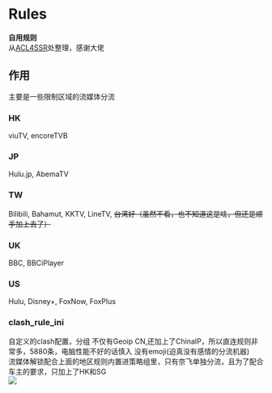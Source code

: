 # Rules
__自用规则__   
从[ACL4SSR](https://github.com/ACL4SSR/ACL4SSR)处整理，感谢大佬  
## 作用  
主要是一些限制区域的流媒体分流  
### HK  
viuTV, encoreTVB
### JP  
Hulu.jp, AbemaTV
### TW  
Bilibili, Bahamut, KKTV, LineTV, ~~台湾好（虽然不看，也不知道这是啥，但还是顺手加上去了）~~    
### UK  
BBC, BBCiPlayer  
### US  
Hulu, Disney+, FoxNow, FoxPlus  
### clash_rule_ini  
自定义的clash配置，分组 
不仅有Geoip CN,还加上了ChinaIP，所以直连规则非常多，5880条，电脑性能不好的话慎入
没有emoji(迫真没有感情的分流机器)  
流媒体解锁配合上面的地区规则内置进策略组里，只有奈飞单独分流，且为了配合车主的要求，只加上了HK和SG  
![](https://github.com/JessYi228/Something/blob/master/%E6%89%B9%E6%B3%A8%202020-06-30%20102720.png)


